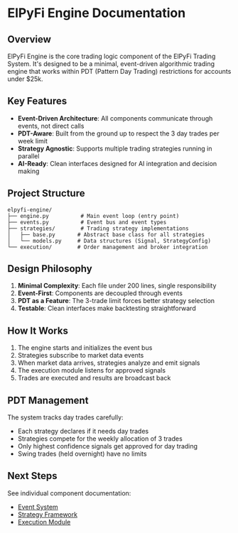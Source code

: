 # ElPyFi Engine Documentation

## Overview

ElPyFi Engine is the core trading logic component of the ElPyFi Trading System. It's designed to be a minimal, event-driven algorithmic trading engine that works within PDT (Pattern Day Trading) restrictions for accounts under $25k.

## Key Features

- **Event-Driven Architecture**: All components communicate through events, not direct calls
- **PDT-Aware**: Built from the ground up to respect the 3 day trades per week limit
- **Strategy Agnostic**: Supports multiple trading strategies running in parallel
- **AI-Ready**: Clean interfaces designed for AI integration and decision making

## Project Structure

```
elpyfi-engine/
├── engine.py          # Main event loop (entry point)
├── events.py          # Event bus and event types
├── strategies/        # Trading strategy implementations
│   ├── base.py       # Abstract base class for all strategies
│   └── models.py     # Data structures (Signal, StrategyConfig)
└── execution/        # Order management and broker integration
```

## Design Philosophy

1. **Minimal Complexity**: Each file under 200 lines, single responsibility
2. **Event-First**: Components are decoupled through events
3. **PDT as a Feature**: The 3-trade limit forces better strategy selection
4. **Testable**: Clean interfaces make backtesting straightforward

## How It Works

1. The engine starts and initializes the event bus
2. Strategies subscribe to market data events
3. When market data arrives, strategies analyze and emit signals
4. The execution module listens for approved signals
5. Trades are executed and results are broadcast back

## PDT Management

The system tracks day trades carefully:
- Each strategy declares if it needs day trades
- Strategies compete for the weekly allocation of 3 trades
- Only highest confidence signals get approved for day trading
- Swing trades (held overnight) have no limits

## Next Steps

See individual component documentation:
- [Event System](./events.md)
- [Strategy Framework](./strategies.md)
- [Execution Module](./execution.md)